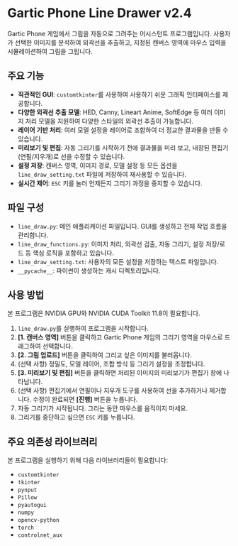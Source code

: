 # Gartic Phone Line Drawer v2.4

Gartic Phone 게임에서 그림을 자동으로 그려주는 어시스턴트 프로그램입니다. 사용자가 선택한 이미지를 분석하여 외곽선을 추출하고, 지정된 캔버스 영역에 마우스 입력을 시뮬레이션하여 그림을 그립니다.

## 주요 기능

-   **직관적인 GUI**: `customtkinter`를 사용하여 사용하기 쉬운 그래픽 인터페이스를 제공합니다.
-   **다양한 외곽선 추출 모델**: HED, Canny, Lineart Anime, SoftEdge 등 여러 이미지 처리 모델을 지원하여 다양한 스타일의 외곽선 추출이 가능합니다.
-   **레이어 기반 처리**: 여러 모델 설정을 레이어로 조합하여 더 정교한 결과물을 만들 수 있습니다.
-   **미리보기 및 편집**: 자동 그리기를 시작하기 전에 결과물을 미리 보고, 내장된 편집기(연필/지우개)로 선을 수정할 수 있습니다.
-   **설정 저장**: 캔버스 영역, 이미지 경로, 모델 설정 등 모든 옵션을 `line_draw_setting.txt` 파일에 저장하여 재사용할 수 있습니다.
-   **실시간 제어**: `ESC` 키를 눌러 언제든지 그리기 과정을 중지할 수 있습니다.

## 파일 구성

-   `line_draw.py`: 메인 애플리케이션 파일입니다. GUI를 생성하고 전체 작업 흐름을 관리합니다.
-   `line_draw_functions.py`: 이미지 처리, 외곽선 검출, 자동 그리기, 설정 저장/로드 등 핵심 로직을 포함하고 있습니다.
-   `line_draw_setting.txt`: 사용자의 모든 설정을 저장하는 텍스트 파일입니다.
-   `__pycache__`: 파이썬이 생성하는 캐시 디렉토리입니다.

## 사용 방법
본 프로그램은 NVIDIA GPU와 NVIDIA CUDA Toolkit 11.8이 필요합니다.

1.  `line_draw.py`를 실행하여 프로그램을 시작합니다.
2.  **[1. 캔버스 영역]** 버튼을 클릭하고 Gartic Phone 게임의 그리기 영역을 마우스로 드래그하여 선택합니다.
3.  **[2. 그림 업로드]** 버튼을 클릭하여 그리고 싶은 이미지를 불러옵니다.
4.  (선택 사항) 정밀도, 모델 레이어, 조합 방식 등 그리기 설정을 조정합니다.
5.  **[3. 미리보기 및 편집]** 버튼을 클릭하면 처리된 이미지의 미리보기가 편집기 창에 나타납니다.
6.  (선택 사항) 편집기에서 연필이나 지우개 도구를 사용하여 선을 추가하거나 제거합니다. 수정이 완료되면 **[진행]** 버튼을 누릅니다.
7.  자동 그리기가 시작됩니다. 그리는 동안 마우스를 움직이지 마세요.
8.  그리기를 중단하고 싶으면 `ESC` 키를 누릅니다.

## 주요 의존성 라이브러리

본 프로그램을 실행하기 위해 다음 라이브러리들이 필요합니다:

-   `customtkinter`
-   `tkinter`
-   `pynput`
-   `Pillow`
-   `pyautogui`
-   `numpy`
-   `opencv-python`
-   `torch`
-   `controlnet_aux`

